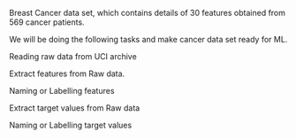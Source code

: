 Breast Cancer data set, which contains details of 30 features obtained from 569 cancer patients.

We will be doing the following tasks and make cancer data set ready for ML.

Reading raw data from UCI archive

Extract features from Raw data.

Naming or Labelling features

Extract target values from Raw data

Naming or Labelling target values


